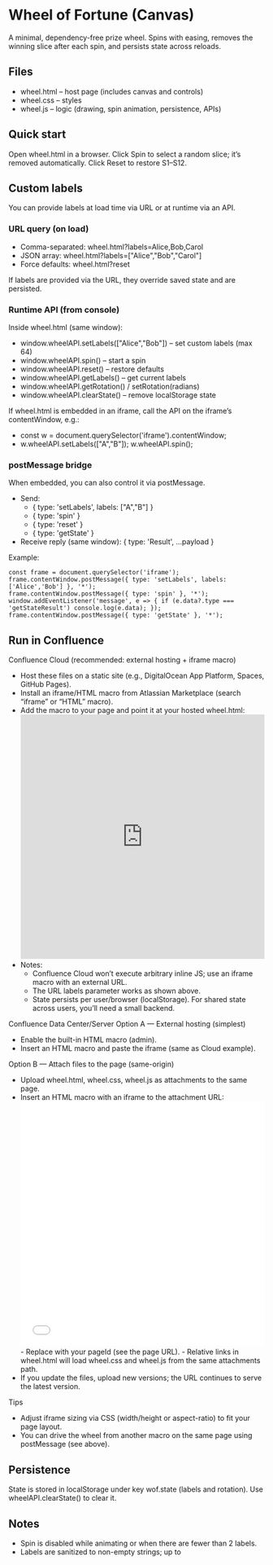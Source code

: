 # Wheel of Fortune (Canvas)

A minimal, dependency-free prize wheel. Spins with easing, removes the winning slice after each spin, and persists state across reloads.

## Files
- wheel.html – host page (includes canvas and controls)
- wheel.css – styles
- wheel.js – logic (drawing, spin animation, persistence, APIs)

## Quick start
Open wheel.html in a browser. Click Spin to select a random slice; it’s removed automatically. Click Reset to restore S1–S12.

## Custom labels
You can provide labels at load time via URL or at runtime via an API.

### URL query (on load)
- Comma-separated: wheel.html?labels=Alice,Bob,Carol
- JSON array: wheel.html?labels=["Alice","Bob","Carol"]
- Force defaults: wheel.html?reset

If labels are provided via the URL, they override saved state and are persisted.

### Runtime API (from console)
Inside wheel.html (same window):
- window.wheelAPI.setLabels(["Alice","Bob"]) – set custom labels (max 64)
- window.wheelAPI.spin() – start a spin
- window.wheelAPI.reset() – restore defaults
- window.wheelAPI.getLabels() – get current labels
- window.wheelAPI.getRotation() / setRotation(radians)
- window.wheelAPI.clearState() – remove localStorage state

If wheel.html is embedded in an iframe, call the API on the iframe’s contentWindow, e.g.:
- const w = document.querySelector('iframe').contentWindow;
- w.wheelAPI.setLabels(["A","B"]); w.wheelAPI.spin();

### postMessage bridge
When embedded, you can also control it via postMessage.
- Send:
  - { type: 'setLabels', labels: ["A","B"] }
  - { type: 'spin' }
  - { type: 'reset' }
  - { type: 'getState' }
- Receive reply (same window): { type: '<request>Result', ...payload }

Example:
```
const frame = document.querySelector('iframe');
frame.contentWindow.postMessage({ type: 'setLabels', labels: ['Alice','Bob'] }, '*');
frame.contentWindow.postMessage({ type: 'spin' }, '*');
window.addEventListener('message', e => { if (e.data?.type === 'getStateResult') console.log(e.data); });
frame.contentWindow.postMessage({ type: 'getState' }, '*');
```

## Run in Confluence

Confluence Cloud (recommended: external hosting + iframe macro)
- Host these files on a static site (e.g., DigitalOcean App Platform, Spaces, GitHub Pages).
- Install an iframe/HTML macro from Atlassian Marketplace (search “iframe” or “HTML” macro).
- Add the macro to your page and point it at your hosted wheel.html:
  <iframe src="https://your.domain/wheel.html?labels=Alice,Bob,Carol"
          style="width:100%; max-width:900px; aspect-ratio:1/1; border:0;"></iframe>
- Notes:
  - Confluence Cloud won’t execute arbitrary inline JS; use an iframe macro with an external URL.
  - The URL labels parameter works as shown above.
  - State persists per user/browser (localStorage). For shared state across users, you’ll need a small backend.

Confluence Data Center/Server
Option A — External hosting (simplest)
- Enable the built-in HTML macro (admin).
- Insert an HTML macro and paste the iframe (same as Cloud example).

Option B — Attach files to the page (same-origin)
- Upload wheel.html, wheel.css, wheel.js as attachments to the same page.
- Insert an HTML macro with an iframe to the attachment URL:
  <iframe src="/download/attachments/<PAGE_ID>/wheel.html?labels=Alice,Bob,Carol"
          style="width:100%; max-width:900px; aspect-ratio:1/1; border:0;"></iframe>
  - Replace <PAGE_ID> with your pageId (see the page URL).
  - Relative links in wheel.html will load wheel.css and wheel.js from the same attachments path.
- If you update the files, upload new versions; the URL continues to serve the latest version.

Tips
- Adjust iframe sizing via CSS (width/height or aspect-ratio) to fit your page layout.
- You can drive the wheel from another macro on the same page using postMessage (see above).

## Persistence
State is stored in localStorage under key wof.state (labels and rotation). Use wheelAPI.clearState() to clear it.

## Notes
- Spin is disabled while animating or when there are fewer than 2 labels.
- Labels are sanitized to non-empty strings; up to